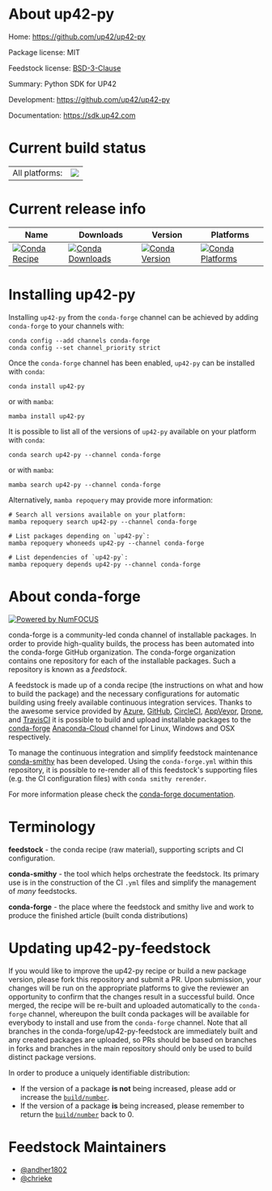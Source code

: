 About up42-py
=============

Home: https://github.com/up42/up42-py

Package license: MIT

Feedstock license: [BSD-3-Clause](https://github.com/conda-forge/up42-py-feedstock/blob/main/LICENSE.txt)

Summary: Python SDK for UP42

Development: https://github.com/up42/up42-py

Documentation: https://sdk.up42.com

Current build status
====================


<table><tr><td>All platforms:</td>
    <td>
      <a href="https://dev.azure.com/conda-forge/feedstock-builds/_build/latest?definitionId=15878&branchName=main">
        <img src="https://dev.azure.com/conda-forge/feedstock-builds/_apis/build/status/up42-py-feedstock?branchName=main">
      </a>
    </td>
  </tr>
</table>

Current release info
====================

| Name | Downloads | Version | Platforms |
| --- | --- | --- | --- |
| [![Conda Recipe](https://img.shields.io/badge/recipe-up42--py-green.svg)](https://anaconda.org/conda-forge/up42-py) | [![Conda Downloads](https://img.shields.io/conda/dn/conda-forge/up42-py.svg)](https://anaconda.org/conda-forge/up42-py) | [![Conda Version](https://img.shields.io/conda/vn/conda-forge/up42-py.svg)](https://anaconda.org/conda-forge/up42-py) | [![Conda Platforms](https://img.shields.io/conda/pn/conda-forge/up42-py.svg)](https://anaconda.org/conda-forge/up42-py) |

Installing up42-py
==================

Installing `up42-py` from the `conda-forge` channel can be achieved by adding `conda-forge` to your channels with:

```
conda config --add channels conda-forge
conda config --set channel_priority strict
```

Once the `conda-forge` channel has been enabled, `up42-py` can be installed with `conda`:

```
conda install up42-py
```

or with `mamba`:

```
mamba install up42-py
```

It is possible to list all of the versions of `up42-py` available on your platform with `conda`:

```
conda search up42-py --channel conda-forge
```

or with `mamba`:

```
mamba search up42-py --channel conda-forge
```

Alternatively, `mamba repoquery` may provide more information:

```
# Search all versions available on your platform:
mamba repoquery search up42-py --channel conda-forge

# List packages depending on `up42-py`:
mamba repoquery whoneeds up42-py --channel conda-forge

# List dependencies of `up42-py`:
mamba repoquery depends up42-py --channel conda-forge
```


About conda-forge
=================

[![Powered by
NumFOCUS](https://img.shields.io/badge/powered%20by-NumFOCUS-orange.svg?style=flat&colorA=E1523D&colorB=007D8A)](https://numfocus.org)

conda-forge is a community-led conda channel of installable packages.
In order to provide high-quality builds, the process has been automated into the
conda-forge GitHub organization. The conda-forge organization contains one repository
for each of the installable packages. Such a repository is known as a *feedstock*.

A feedstock is made up of a conda recipe (the instructions on what and how to build
the package) and the necessary configurations for automatic building using freely
available continuous integration services. Thanks to the awesome service provided by
[Azure](https://azure.microsoft.com/en-us/services/devops/), [GitHub](https://github.com/),
[CircleCI](https://circleci.com/), [AppVeyor](https://www.appveyor.com/),
[Drone](https://cloud.drone.io/welcome), and [TravisCI](https://travis-ci.com/)
it is possible to build and upload installable packages to the
[conda-forge](https://anaconda.org/conda-forge) [Anaconda-Cloud](https://anaconda.org/)
channel for Linux, Windows and OSX respectively.

To manage the continuous integration and simplify feedstock maintenance
[conda-smithy](https://github.com/conda-forge/conda-smithy) has been developed.
Using the ``conda-forge.yml`` within this repository, it is possible to re-render all of
this feedstock's supporting files (e.g. the CI configuration files) with ``conda smithy rerender``.

For more information please check the [conda-forge documentation](https://conda-forge.org/docs/).

Terminology
===========

**feedstock** - the conda recipe (raw material), supporting scripts and CI configuration.

**conda-smithy** - the tool which helps orchestrate the feedstock.
                   Its primary use is in the construction of the CI ``.yml`` files
                   and simplify the management of *many* feedstocks.

**conda-forge** - the place where the feedstock and smithy live and work to
                  produce the finished article (built conda distributions)


Updating up42-py-feedstock
==========================

If you would like to improve the up42-py recipe or build a new
package version, please fork this repository and submit a PR. Upon submission,
your changes will be run on the appropriate platforms to give the reviewer an
opportunity to confirm that the changes result in a successful build. Once
merged, the recipe will be re-built and uploaded automatically to the
`conda-forge` channel, whereupon the built conda packages will be available for
everybody to install and use from the `conda-forge` channel.
Note that all branches in the conda-forge/up42-py-feedstock are
immediately built and any created packages are uploaded, so PRs should be based
on branches in forks and branches in the main repository should only be used to
build distinct package versions.

In order to produce a uniquely identifiable distribution:
 * If the version of a package **is not** being increased, please add or increase
   the [``build/number``](https://docs.conda.io/projects/conda-build/en/latest/resources/define-metadata.html#build-number-and-string).
 * If the version of a package **is** being increased, please remember to return
   the [``build/number``](https://docs.conda.io/projects/conda-build/en/latest/resources/define-metadata.html#build-number-and-string)
   back to 0.

Feedstock Maintainers
=====================

* [@andher1802](https://github.com/andher1802/)
* [@chrieke](https://github.com/chrieke/)

